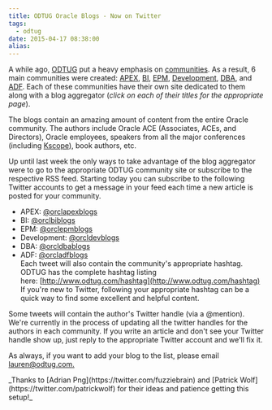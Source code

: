 ```yaml
---
title: ODTUG Oracle Blogs - Now on Twitter
tags:
  - odtug
date: 2015-04-17 08:38:00
alias:
---
```


A while ago, [ODTUG](http://odtug.com/) put a heavy emphasis on [communities](http://www.odtug.com/communities). As a result, 6 main communities were created: [APEX](http://www.odtug.com/apex), [BI](http://www.odtug.com/bi), [EPM](http://www.odtug.com/epm), [Development](http://www.odtug.com/development), [DBA](http://www.odtug.com/administration), and [ADF](http://www.odtug.com/adf). Each of these communities have their own site dedicated to them along with a blog aggregator (_click on each of their titles for the appropriate page_).

The blogs contain an amazing amount of content from the entire Oracle community. The authors include Oracle ACE (Associates, ACEs, and Directors), Oracle employees, speakers from all the major conferences (including [Kscope](http://kscope15.com/)), book authors, etc.

Up until last week the only ways to take advantage of the blog aggregator were to go to the appropriate ODTUG community site or subscribe to the respective RSS feed. Starting today you can subscribe to the following Twitter accounts to get a message in your feed each time a new article is posted for your community.

*   APEX:&nbsp;[@orclapexblogs](https://twitter.com/orclapexblogs)
*   BI:&nbsp;[@orclbiblogs](https://twitter.com/orclbiblogs)
*   EPM:&nbsp;[@orclepmblogs](https://twitter.com/orclepmblogs)
*   Development:&nbsp;[@orcldevblogs](https://twitter.com/orcldevblogs)
*   DBA:&nbsp;[@orcldbablogs](https://twitter.com/orcldevblogs)
*   ADF:&nbsp;[@orcladfblogs](https://twitter.com/orcladfblogs)<div>Each tweet will also contain the community's appropriate hashtag. ODTUG has the complete hashtag listing here:&nbsp;[http://www.odtug.com/hashtag](http://www.odtug.com/hashtag) If you're new to Twitter, following your appropriate hashtag can be a quick way to find some excellent and helpful content.

Some tweets will contain the author's Twitter handle (via a&nbsp;@mention). We're currently in the process of updating all the twitter handles for the authors in each community. If you write an article and don't see your Twitter handle show up, just reply to the appropriate Twitter account and we'll fix it.

As always, if you want to add your blog to the list, please email [lauren@odtug.com.](mailto:lauren@odtug.com)</div><div>
</div><div>_Thanks to [Adrian Png](https://twitter.com/fuzziebrain)&nbsp;and [Patrick Wolf](https://twitter.com/patrickwolf) for their ideas and patience getting this setup!_</div><div>
</div><div>
</div>
